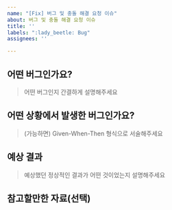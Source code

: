 ```yaml
---
name: "[Fix] 버그 및 충돌 해결 요청 이슈"
about: 버그 및 충돌 해결 요청 이슈
title: ''
labels: ":lady_beetle: Bug"
assignees: ''

---
```


## 어떤 버그인가요?

> 어떤 버그인지 간결하게 설명해주세요

## 어떤 상황에서 발생한 버그인가요?

> (가능하면) Given-When-Then 형식으로 서술해주세요

## 예상 결과

> 예상했던 정상적인 결과가 어떤 것이었는지 설명해주세요

## 참고할만한 자료(선택)
